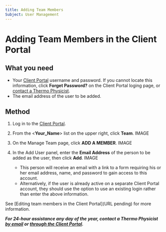 ```yaml
---
title: Adding Team Members
Subject: User Management
---
```


# Adding Team Members in the Client Portal
## What you need
* Your [Client Portal](https://www.thermo.io/login/) username and password. If you cannot locate this information, click **Forget Password?** on the Client Portal loging page, or [contact a Thermo Physicist](mailto:physicists@thermo.io).
* The email address of the user to be added.
## Method
1. Log in to the [Client Portal](https://www.thermo.io/login/).
2. From the <**Your_Name**> list on the upper right, click **Team**.
   IMAGE

3. On the Manage Team page, click **ADD A MEMBER**.
   IMAGE
   
4. In the Add User panel, enter the **Email Address** of the person to be added as the user, then click **Add**.
   IMAGE

   * This person will receive an email with a link to a form requiring his or her email address, name, and password to gain access to this account. 
   * Alternatively, if the user is already active on a separate Client Portal account, they should use the option to use an existing login rather than enter the above information.
   
See [Editing team members in the Client Portal](URL pending) for more information.


**_For 24-hour assistance any day of the year, contact a Thermo Physicist [by email](mailto:physicists@thermo.io) or [through the Client Portal](https://www.thermo.io/login/)._**
